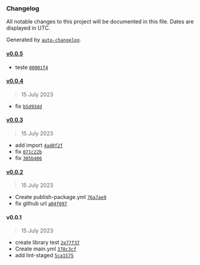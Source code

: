 ### Changelog

All notable changes to this project will be documented in this file. Dates are displayed in UTC.

Generated by [`auto-changelog`](https://github.com/CookPete/auto-changelog).

#### [v0.0.5](https://github.com/MaykerHM/archbase-library-test/compare/v0.0.4...v0.0.5)

- teste [`00001f4`](https://github.com/MaykerHM/archbase-library-test/commit/00001f40cd749ecc99b4d54da111274c05ee3308)

#### [v0.0.4](https://github.com/MaykerHM/archbase-library-test/compare/v0.0.3...v0.0.4)

> 15 July 2023

- fix [`b5d93dd`](https://github.com/MaykerHM/archbase-library-test/commit/b5d93dd57dbc5ef748edc02dba4136453523bdc7)

#### [v0.0.3](https://github.com/MaykerHM/archbase-library-test/compare/v0.0.2...v0.0.3)

> 15 July 2023

- add import [`4ad0f2f`](https://github.com/MaykerHM/archbase-library-test/commit/4ad0f2ff36f1798cc500430fd80e97806eb87f78)
- fix [`071c22b`](https://github.com/MaykerHM/archbase-library-test/commit/071c22b03f44261e073860d215229313fa8da595)
- fix [`305b406`](https://github.com/MaykerHM/archbase-library-test/commit/305b40635b3ac4a3756ec22ce082cdba307ea9a9)

#### [v0.0.2](https://github.com/MaykerHM/archbase-library-test/compare/v0.0.1...v0.0.2)

> 15 July 2023

- Create publish-package.yml [`76a7ae9`](https://github.com/MaykerHM/archbase-library-test/commit/76a7ae9efa064c5d9ca58c052e81b57299cd9a96)
- fix github url [`a04f097`](https://github.com/MaykerHM/archbase-library-test/commit/a04f097504748894718a9d98f357879713f77f9a)

#### v0.0.1

> 15 July 2023

- create library test [`2e77f37`](https://github.com/MaykerHM/archbase-library-test/commit/2e77f3791b21c86641ee7ec1284b13604de2dd71)
- Create main.yml [`378c3cf`](https://github.com/MaykerHM/archbase-library-test/commit/378c3cf6f3a80df38f55d408d9cd6f3dfb6d4b79)
- add lint-staged [`5ca1575`](https://github.com/MaykerHM/archbase-library-test/commit/5ca15753f05d3a6d4305cca5db9da13b25fa8411)
